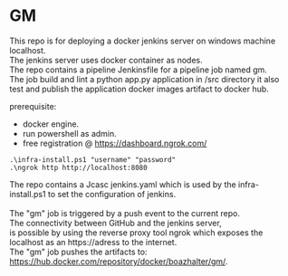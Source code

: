 # GM
This repo is for deploying a docker jenkins server on windows machine localhost.<br>
The jenkins server uses docker container as nodes.<br>
The repo contains a pipeline Jenkinsfile for a pipeline job named gm.<br> 
The job build and lint a python app.py application in /src directory it also test and publish the application docker images artifact to docker hub.

prerequisite:<br> 
- docker engine.<br>
- run powershell as admin.
- free registration @ https://dashboard.ngrok.com/
```
.\infra-install.ps1 "username" "password"
.\ngrok http http://localhost:8080
```
The repo contains a Jcasc jenkins.yaml which is used by the infra-install.ps1 to set the configuration of jenkins. <br>  
The "gm" job is triggered by a push event to the current repo. <br>
The connectivity between GitHub and the jenkins server, <br>
is possible by using the reverse proxy tool ngrok which exposes the localhost as an https://adress to the internet. <br>
The "gm" job pushes the artifacts to: https://hub.docker.com/repository/docker/boazhalter/gm/.


